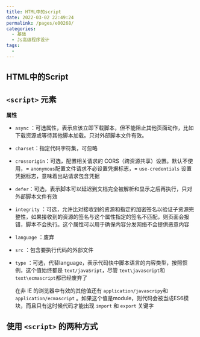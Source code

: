 ```yaml
---
title: HTML中的script
date: 2022-03-02 22:49:24
permalink: /pages/e00268/
categories:
  - 基础
  - Js高级程序设计
tags:
  - 
---
```

## HTML中的Script

## `<script>`  元素

**属性**

- `async` ：可选属性，表示应该立即下载脚本，但不能阻止其他页面动作，比如下载资源或等待其他脚本加载。只对外部脚本文件有效。

- `charset`：指定代码字符集，可忽略

- `crossorigin`：可选，配置相关请求的 CORS（跨资源共享）设置。默认不使用，= `anonymous`配置文件请求不必设置凭据标志，= `use-credentials` 设置凭据标志，意味着出站请求包含凭据

- `defer`：可选，表示脚本可以延迟到文档完全被解析和显示之后再执行，只对外部脚本文件有效

- `integrity` ：可选，允许比对接收到的资源和指定的加密签名以验证子资源完整性，如果接收到的资源的签名与这个属性指定的签名不匹配，则页面会报错，脚本不会执行。这个属性可以用于确保内容分发网络不会提供恶意内容

- `language` ：废弃

- `src` ：包含要执行代码的外部文件

- `type` ：可选，代替language，表示代码快中脚本语言的内容类型，按照惯例，这个值始终都是 `text/javaSript`，尽管 `text\javascript`和 `text\ecmascript`都已经废弃了

  在非 IE 的浏览器中有效的其他值还有 `application/javascripy`和 `application/ecmascript` 。如果这个值是module，则代码会被当成ES6模块，而且只有这时候代码才能出现 `import` 和 `export` 关键字

## 使用 `<script>` 的两种方式

